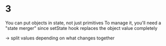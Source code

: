 # 3

You can put objects in state, not just primitives
To manage it, you'll need a "state merger" since setState hook replaces the object value completely

-> split values depending on what changes together
